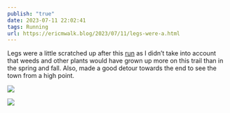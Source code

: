 ```yaml
---
publish: "true"
date: 2023-07-11 22:02:41
tags: Running
url: https://ericmwalk.blog/2023/07/11/legs-were-a.html
---
```


Legs were a little scratched up after this [run](https://strava.com/activities/9434457654) as I didn’t take into account that weeds and other plants would have grown up more on this trail than in the spring and fall.  Also, made a good detour towards the end to see the town from a high point.

![](https://ericmwalk.blog/uploads/2023/f29c71b50c.jpg)

![](https://ericmwalk.blog/uploads/2023/aba6651d55.jpg)